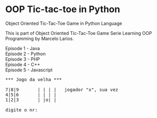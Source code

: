 # OOP Tic-tac-toe in Python

Object Oriented Tic-Tac-Toe Game in Python Language

This is part of Object Oriented Tic-Tac-Toe Game Serie Learning OOP Programming by Marcelo Larios.

Episode 1 - Java<br />
Episode 2 - Python<br />
Episode 3 - PHP<br />
Episode 4 - C++<br />
Episode 5 - Javascript<br />
<pre>
*** Jogo da velha ***

7|8|9		| | | |   jogador "x", sua vez
4|5|6		| | | |
1|2|3		| |o| |

digite o nr: 
</pre>



